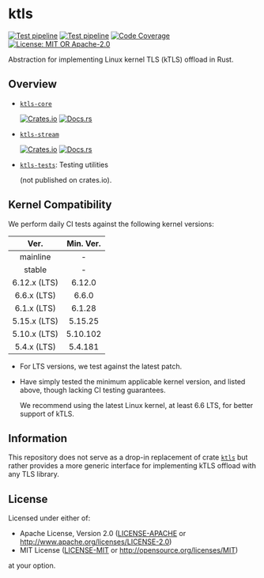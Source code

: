 # ktls

[![Test pipeline](https://github.com/hanyu-dev/ktls/actions/workflows/ci.yml/badge.svg)](https://github.com/hanyu-dev/ktls/actions/workflows/ci.yml?query=branch%3Amain)
[![Test pipeline](https://github.com/hanyu-dev/ktls/actions/workflows/kernel-compatibility-test.yml/badge.svg)](https://github.com/hanyu-dev/ktls/actions/workflows/kernel-compatibility-test.yml?query=branch%3Amain)
[![Code Coverage](https://codecov.io/github/hanyu-dev/ktls/graph/badge.svg?token=vwYtOhk2cV)](https://codecov.io/github/hanyu-dev/ktls)
[![License: MIT OR Apache-2.0](https://img.shields.io/badge/license-MIT%20OR%20Apache--2.0-blue.svg)](LICENSE-MIT)

Abstraction for implementing Linux kernel TLS (kTLS) offload in Rust.

## Overview

- [`ktls-core`](./crates/ktls-core/README.md)

  [![Crates.io](https://img.shields.io/crates/v/ktls-core)](https://crates.io/crates/ktls-core)
  [![Docs.rs](https://docs.rs/ktls-core/badge.svg)](https://docs.rs/ktls-core)

- [`ktls-stream`](./crates/ktls-stream/README.md)

  [![Crates.io](https://img.shields.io/crates/v/ktls-stream)](https://crates.io/crates/ktls-stream)
  [![Docs.rs](https://docs.rs/ktls-stream/badge.svg)](https://docs.rs/ktls-stream)

- [`ktls-tests`](./crates/ktls-tests/README.md): Testing utilities

  (not published on crates.io).

## Kernel Compatibility

We perform daily CI tests against the following kernel versions:

|     Ver.     | Min. Ver. |
| :----------: | :-------: |
|   mainline   |     -     |
|    stable    |     -     |
| 6.12.x (LTS) |  6.12.0   |
| 6.6.x (LTS)  |   6.6.0   |
| 6.1.x (LTS)  |  6.1.28   |
| 5.15.x (LTS) |  5.15.25  |
| 5.10.x (LTS) | 5.10.102  |
| 5.4.x (LTS)  |  5.4.181  |

- For LTS versions, we test against the latest patch.
- Have simply tested the minimum applicable kernel version, and listed above, though lacking CI testing guarantees.

  We recommend using the latest Linux kernel, at least 6.6 LTS, for better support of kTLS.

## Information

This repository does not serve as a drop-in replacement of crate [`ktls`](https://crates.io/crates/ktls) but rather provides a more generic interface for implementing kTLS offload with any TLS library.

## License

Licensed under either of:

- Apache License, Version 2.0 ([LICENSE-APACHE](LICENSE-APACHE) or http://www.apache.org/licenses/LICENSE-2.0)
- MIT License ([LICENSE-MIT](LICENSE-MIT) or http://opensource.org/licenses/MIT)

at your option.
